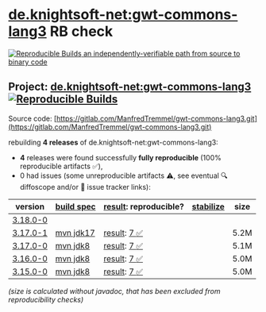 [de.knightsoft-net:gwt-commons-lang3](https://central.sonatype.com/artifact/de.knightsoft-net/gwt-commons-lang3/versions) RB check
=======

[![Reproducible Builds](https://reproducible-builds.org/images/logos/rb.svg) an independently-verifiable path from source to binary code](https://reproducible-builds.org/)

## Project: [de.knightsoft-net:gwt-commons-lang3](https://central.sonatype.com/artifact/de.knightsoft-net/gwt-commons-lang3/versions) [![Reproducible Builds](https://img.shields.io/endpoint?url=https://raw.githubusercontent.com/jvm-repo-rebuild/reproducible-central/master/content/de/knightsoft-net/gwt-commons-lang3/badge.json)](https://github.com/jvm-repo-rebuild/reproducible-central/blob/master/content/de/knightsoft-net/gwt-commons-lang3/README.md)

Source code: [https://gitlab.com/ManfredTremmel/gwt-commons-lang3.git](https://gitlab.com/ManfredTremmel/gwt-commons-lang3.git)

rebuilding **4 releases** of de.knightsoft-net:gwt-commons-lang3:
- **4** releases were found successfully **fully reproducible** (100% reproducible artifacts :white_check_mark:),
- 0 had issues (some unreproducible artifacts :warning:, see eventual :mag: diffoscope and/or :memo: issue tracker links):

| version | [build spec](/BUILDSPEC.md) | [result](https://reproducible-builds.org/docs/jvm/): reproducible? | [stabilize](https://github.com/google/oss-rebuild/blob/main/cmd/stabilize/README.md) | size |
| -- | --------- | ------ | ------ | -- |
| [3.18.0-0](https://central.sonatype.com/artifact/de.knightsoft-net/gwt-commons-lang3/3.18.0-0/pom) | | | |
| [3.17.0-1](https://central.sonatype.com/artifact/de.knightsoft-net/gwt-commons-lang3/3.17.0-1/pom) | [mvn jdk17](gwt-commons-lang3-3.17.0-1.buildspec) | [result](gwt-commons-lang3-3.17.0-1.buildinfo): [7 :white_check_mark: ](gwt-commons-lang3-3.17.0-1.buildcompare) | | 5.2M |
| [3.17.0-0](https://central.sonatype.com/artifact/de.knightsoft-net/gwt-commons-lang3/3.17.0-0/pom) | [mvn jdk8](gwt-commons-lang3-3.17.0-0.buildspec) | [result](gwt-commons-lang3-3.17.0-0.buildinfo): [7 :white_check_mark: ](gwt-commons-lang3-3.17.0-0.buildcompare) | | 5.1M |
| [3.16.0-0](https://central.sonatype.com/artifact/de.knightsoft-net/gwt-commons-lang3/3.16.0-0/pom) | [mvn jdk8](gwt-commons-lang3-3.16.0-0.buildspec) | [result](gwt-commons-lang3-3.16.0-0.buildinfo): [7 :white_check_mark: ](gwt-commons-lang3-3.16.0-0.buildcompare) | | 5.0M |
| [3.15.0-0](https://central.sonatype.com/artifact/de.knightsoft-net/gwt-commons-lang3/3.15.0-0/pom) | [mvn jdk8](gwt-commons-lang3-3.15.0-0.buildspec) | [result](gwt-commons-lang3-3.15.0-0.buildinfo): [7 :white_check_mark: ](gwt-commons-lang3-3.15.0-0.buildcompare) | | 5.0M |

<i>(size is calculated without javadoc, that has been excluded from reproducibility checks)</i>

